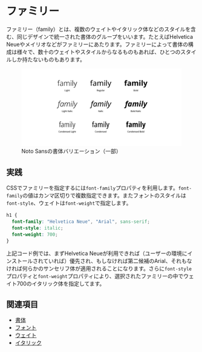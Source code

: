 # ファミリー

ファミリー（family）とは、複数のウェイトやイタリック体などのスタイルを含む、同じデザインで統一された書体のグループをいいます。たとえばHelvetica Neueやメイリオなどがファミリーにあたります。ファミリーによって書体の構成は様々で、数十のウェイトやスタイルからなるものもあれば、ひとつのスタイルしか持たないものもあります。

<figure>
    <img alt="Noto Sansのファミリーのバリエーションの一部" src="../images/family.png">
    <figcaption>Noto Sansの書体バリエーション（一部）</figcaption>
</figure>

## 実践

CSSでファミリーを指定するには`font-family`プロパティを利用します。`font-family`の値はカンマ区切りで複数指定できます。またフォントのスタイルは`font-style`、ウェイトは`font-weight`で指定します。

```css
h1 {
  font-family: "Helvetica Neue", "Arial", sans-serif;
  font-style: italic;
  font-weight: 700;
}
```

上記コード例では、まずHelvetica Neueが利用できれば（ユーザーの環境にインストールされていれば）優先され、もしなければ第二候補のArial、それもなければ何らかのサンセリフ体が適用されることになります。さらに`font-style`プロパティと`font-weight`プロパティにより、選択されたファミリーの中でウェイト700のイタリック体を指定してます。

## 関連項目

- [書体](./typeface.md)
- [フォント](./font.md)
- [ウェイト](./weight.md)
- [イタリック](./italic.md)
